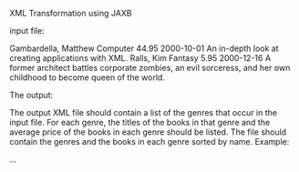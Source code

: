 XML Transformation  using JAXB


input file:

<?xml version="1.0"?>
<catalog>
   <book id="bk101">
      <author>Gambardella, Matthew</author>
      <title>XML Developer's Guide</title>
      <genre>Computer</genre>
      <price>44.95</price>
      <publish_date>2000-10-01</publish_date>
      <description>An in-depth look at creating applications 
      with XML.</description>
   </book>
   <book id="bk102">
      <author>Ralls, Kim</author>
      <title>Midnight Rain</title>
      <genre>Fantasy</genre>
      <price>5.95</price>
      <publish_date>2000-12-16</publish_date>
      <description>A former architect battles corporate zombies, 
      an evil sorceress, and her own childhood to become queen 
      of the world.</description>
   </book>
</catalog>

The output:

The output XML file should contain a list of the genres that occur in the input file.  For each genre, the titles of the books in that genre and the average price of the books in each genre should be listed. The file should contain the genres and the books in each genre sorted by name.
Example:

<genres>
<genre name=”Horror” average-price=”19.2”>
  <title>Creepy Crawlies</title>
  <title>...</title>
 </genre>
 <genre name=”Science Fiction” average-price=”32.1”>
  <title>...</title>
 <title>...</title>
 </genre>
 …
</genres>
